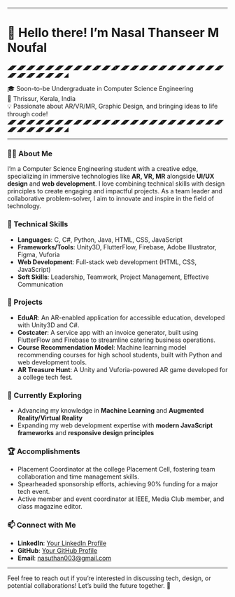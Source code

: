 

<!--
**nasal-thanseer/nasal-thanseer** is a ✨ _special_ ✨ repository because its `README.md` (this file) appears on your GitHub profile.

Here are some ideas to get you started:

- 🔭 I’m currently working on ...
- 🌱 I’m currently learning ...
- 👯 I’m looking to collaborate on ...
- 🤔 I’m looking for help with ...
- 💬 Ask me about ...
- 📫 How to reach me: ...
- 😄 Pronouns: ...
- ⚡ Fun fact: ...
-->
---

# 👋 Hello there! I’m Nasal Thanseer M Noufal

◢◤◢◤◢◤◢◤◢◤◢◤◢◤◢◤◢◤◢◤◢◤◢◤◢◤◢◤◢◤◢◤◢◤◢◤◢◤◢◤◢◤◢◤◢◤◢◤◢◤◢◤◢◤◢◤◢◤◢

🎓 Soon-to-be Undergraduate in Computer Science Engineering  
📍 Thrissur, Kerala, India  
💡 Passionate about AR/VR/MR, Graphic Design, and bringing ideas to life through code!  
◢◤◢◤◢◤◢◤◢◤◢◤◢◤◢◤◢◤◢◤◢◤◢◤◢◤◢◤◢◤◢◤◢◤◢◤◢◤◢◤◢◤◢◤◢◤◢◤◢◤◢◤◢◤◢◤◢◤◢

---

### 👨‍💻 About Me
I’m a Computer Science Engineering student with a creative edge, specializing in immersive technologies like **AR, VR, MR** alongside **UI/UX design** and **web development**. I love combining technical skills with design principles to create engaging and impactful projects. As a team leader and collaborative problem-solver, I aim to innovate and inspire in the field of technology.

### 🔧 Technical Skills
- **Languages**: C, C#, Python, Java, HTML, CSS, JavaScript
- **Frameworks/Tools**: Unity3D, FlutterFlow, Firebase, Adobe Illustrator, Figma, Vuforia
- **Web Development**: Full-stack web development (HTML, CSS, JavaScript)
- **Soft Skills**: Leadership, Teamwork, Project Management, Effective Communication

### 📂 Projects
- **EduAR**: An AR-enabled application for accessible education, developed with Unity3D and C#.
- **Costcater**: A service app with an invoice generator, built using FlutterFlow and Firebase to streamline catering business operations.
- **Course Recommendation Model**: Machine learning model recommending courses for high school students, built with Python and web development tools.
- **AR Treasure Hunt**: A Unity and Vuforia-powered AR game developed for a college tech fest.

### 🌱 Currently Exploring
- Advancing my knowledge in **Machine Learning** and **Augmented Reality/Virtual Reality**
- Expanding my web development expertise with **modern JavaScript frameworks** and **responsive design principles**

### 🏆 Accomplishments
- Placement Coordinator at the college Placement Cell, fostering team collaboration and time management skills.
- Spearheaded sponsorship efforts, achieving 90% funding for a major tech event.
- Active member and event coordinator at IEEE, Media Club member, and class magazine editor.

### 📫 Connect with Me
- **LinkedIn**: [Your LinkedIn Profile](your-link-here)
- **GitHub**: [Your GitHub Profile](your-link-here)
- **Email**: nasuthan003@gmail.com

---

Feel free to reach out if you’re interested in discussing tech, design, or potential collaborations! Let’s build the future together. 🚀



